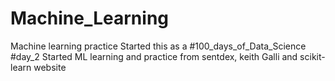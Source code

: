 # Machine_Learning
Machine learning practice 
Started this as a #100_days_of_Data_Science 
#day_2
Started ML learning and practice from sentdex, keith Galli and scikit-learn website
